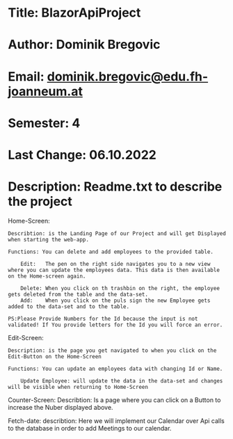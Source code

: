# Title:            BlazorApiProject
# Author:           Dominik Bregovic
# Email:            dominik.bregovic@edu.fh-joanneum.at
# Semester:         4
# Last Change:      06.10.2022
# Description:      Readme.txt to describe the project

Home-Screen:

	Describtion: is the Landing Page of our Project and will get Displayed when starting the web-app.

	Functions: You can delete and add employees to the provided table.

		Edit:	The pen on the right side navigates you to a new view where you can update the employees data. This data is then available on the Home-screen again.

		Delete: When you click on th trashbin on the right, the employee gets deleted from the table and the data-set.
		Add:	When you click on the puls sign the new Employee gets added to the data-set and to the table.
	
	PS:Please Provide Numbers for the Id because the input is not validated! If You provide letters for the Id you will force an error.


Edit-Screen:

	Description: is the page you get navigated to when you click on the Edit-Button on the Home-Screen

	Functions: You can update an employees data with changing Id or Name.
		
		Update Employee: will update the data in the data-set and changes will be visible when returning to Home-Screen



Counter-Screen:
	Describtion: Is a page where you can click on a Button to increase the Nuber displayed above.


Fetch-date:
	describtion: Here we will implement our Calendar over Api calls to the database in order to add Meetings to our calendar.

